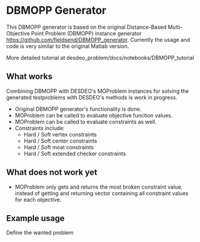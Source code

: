 # DBMOPP Generator

This DBMOPP generator is based on the original Distance-Based Multi-Objective Point Problem (DBMOPP) instance generator https://github.com/fieldsend/DBMOPP_generator.
Currently the usage and code is very similar to the original Matlab version.

More detailed tutorial at desdeo_problem/docs/notebooks/DBMOPP_tutorial

## What works 
Combining DBMOPP with DESDEO's MOProblem instances for solving the generated
testproblems with DESDEO's methods is work in progress.

- Original DBMOPP generator's functionality is done.
- MOProblem can be called to evaluate objective function values.
- MOProblem can be called to evaluate constraints as well.
- Constraints include:
    - Hard / Soft vertex constraints
    - Hard / Soft center constraints
    - Hard / Soft moat constraints
    - Hard / Soft extended checker constraints

## What does not work yet

- MOProblem only gets and returns the most broken constraint value, instead of
getting and returning vector containing all constraint values for each
objective.

## Example usage 

Define the wanted problem
